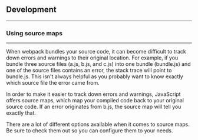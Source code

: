 ## Development
----------------------------------------------


### Using source maps
----------------------------------------------

When webpack bundles your source code, it can become difficult to track down errors and warnings to their original location. For example, if you bundle three source files (a.js, b.js, and c.js) into one bundle (bundle.js) and one of the source files contains an error, the stack trace will point to bundle.js. This isn't always helpful as you probably want to know exactly which source file the error came from.

In order to make it easier to track down errors and warnings, JavaScript offers source maps, which map your compiled code back to your original source code. If an error originates from b.js, the source map will tell you exactly that.

There are a lot of different options available when it comes to source maps. Be sure to check them out so you can configure them to your needs.